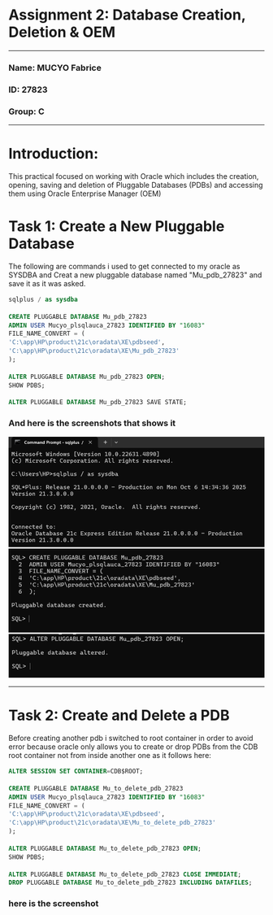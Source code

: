 # Assignment 2: Database Creation, Deletion & OEM

---

### Name: MUCYO Fabrice
### ID: 27823
### Group: C

---

# Introduction:
This practical focused on working with Oracle which includes the creation, opening, saving and deletion 
of Pluggable Databases (PDBs) and accessing them using Oracle Enterprise Manager (OEM)

# Task 1: Create a New Pluggable Database
The following are commands i used to get connected to my oracle as SYSDBA and Creat a new pluggable database named
"Mu_pdb_27823"  and save it as it was asked.
```sql
sqlplus / as sysdba

CREATE PLUGGABLE DATABASE Mu_pdb_27823 
ADMIN USER Mucyo_plsqlauca_27823 IDENTIFIED BY "16083"
FILE_NAME_CONVERT = (
'C:\app\HP\product\21c\oradata\XE\pdbseed',
'C:\app\HP\product\21c\oradata\XE\Mu_pdb_27823'
);

ALTER PLUGGABLE DATABASE Mu_pdb_27823 OPEN;
SHOW PDBS;

ALTER PLUGGABLE DATABASE Mu_pdb_27823 SAVE STATE;
```

### And here is the screenshots that shows it

<img src="https://github.com/FabriceMUCYO/-plsql-PDB-Creation-Deletion-and-OEM-Fabrice-MUCYO-/blob/main/Pdb%20screenshot/Login%20to%20sql.png" width=700>
<img src="https://github.com/FabriceMUCYO/-plsql-PDB-Creation-Deletion-and-OEM-Fabrice-MUCYO-/blob/main/Pdb%20screenshot/Create%20Pdb.png" width=700>
<img src="https://github.com/FabriceMUCYO/-plsql-PDB-Creation-Deletion-and-OEM-Fabrice-MUCYO-/blob/main/Pdb%20screenshot/Open%20pdb.png" width=700>

---

# Task 2: Create and Delete a PDB
Before creating another pdb i switched to root container in order to avoid error because oracle 
only allows you to create or drop PDBs from the CDB root container not from inside another one as it follows here:
```sql
ALTER SESSION SET CONTAINER=CDB$ROOT;

CREATE PLUGGABLE DATABASE Mu_to_delete_pdb_27823 
ADMIN USER Mucyo_plsqlauca_27823 IDENTIFIED BY "16083"
FILE_NAME_CONVERT = (
'C:\app\HP\product\21c\oradata\XE\pdbseed',
'C:\app\HP\product\21c\oradata\XE\Mu_to_delete_pdb_27823'
);

ALTER PLUGGABLE DATABASE Mu_to_delete_pdb_27823 OPEN;
SHOW PDBS;

ALTER PLUGGABLE DATABASE Mu_to_delete_pdb_27823 CLOSE IMMEDIATE;
DROP PLUGGABLE DATABASE Mu_to_delete_pdb_27823 INCLUDING DATAFILES;
```

### here is the screenshot





